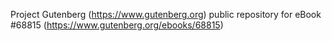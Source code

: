 Project Gutenberg (https://www.gutenberg.org) public repository for
eBook #68815 (https://www.gutenberg.org/ebooks/68815)
